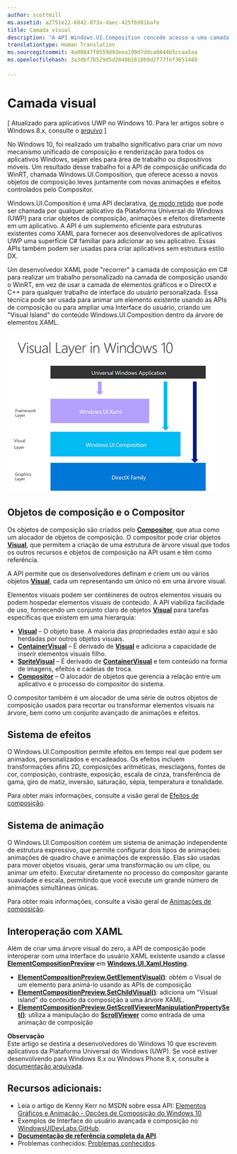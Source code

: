```yaml
---
author: scottmill
ms.assetid: a2751e22-6842-073a-daec-425fb981bafe
title: Camada visual
description: "A API Windows.UI.Composition concede acesso a uma camada de composição entre a camada de estrutura (XAML) e a camada de elementos gráficos (DirectX)."
translationtype: Human Translation
ms.sourcegitcommit: 4a00847f0559d93eea199d7ddca0844b5ccaa5aa
ms.openlocfilehash: 3a3dbf7b529d5d2848b161869d2f77fef3651488

---
```

# Camada visual

\[ Atualizado para aplicativos UWP no Windows 10. Para ler artigos sobre o Windows 8.x, consulte o [arquivo](http://go.microsoft.com/fwlink/p/?linkid=619132) \]

No Windows 10, foi realizado um trabalho significativo para criar um novo mecanismo unificado de composição e renderização para todos os aplicativos Windows, sejam eles para área de trabalho ou dispositivos móveis. Um resultado desse trabalho foi a API de composição unificada do WinRT, chamada Windows.UI.Composition, que oferece acesso a novos objetos de composição leves juntamente com novas animações e efeitos controlados pelo Compositor.

Windows.UI.Composition é uma API declarativa, [de modo retido](https://msdn.microsoft.com/library/windows/desktop/ff684178.aspx) que pode ser chamada por qualquer aplicativo da Plataforma Universal do Windows (UWP) para criar objetos de composição, animações e efeitos diretamente em um aplicativo. A API é um suplemento eficiente para estruturas existentes como XAML para fornecer aos desenvolvedores de aplicativos UWP uma superfície C# familiar para adicionar ao seu aplicativo. Essas APIs também podem ser usadas para criar aplicativos sem estrutura estilo DX.

Um desenvolvedor XAML pode "recorrer" à camada de composição em C# para realizar um trabalho personalizado na camada de composição usando o WinRT, em vez de usar a camada de elementos gráficos e o DirectX e C++ para qualquer trabalho de interface do usuário personalizada. Essa técnica pode ser usada para animar um elemento existente usando as APIs de composição ou para ampliar uma Interface do usuário, criando um "Visual Island" do conteúdo Windows.UI.Composition dentro da árvore de elementos XAML.

![](images/layers-win-ui-composition.png)
## <span id="Composition_Objects_and_The_Compositor"></span><span id="composition_objects_and_the_compositor"></span><span id="COMPOSITION_OBJECTS_AND_THE_COMPOSITOR"></span>Objetos de composição e o Compositor

Os objetos de composição são criados pelo [**Compositor**](https://msdn.microsoft.com/library/windows/apps/Dn706789), que atua como um alocador de objetos de composição. O compositor pode criar objetos [**Visual**](https://msdn.microsoft.com/library/windows/apps/Dn706858), que permitem a criação de uma estrutura de árvore visual que todos os outros recursos e objetos de composição na API usam e têm como referência.

A API permite que os desenvolvedores definam e criem um ou vários objetos [**Visual**](https://msdn.microsoft.com/library/windows/apps/Dn706858), cada um representando um único nó em uma árvore visual.

Elementos visuais podem ser contêineres de outros elementos visuais ou podem hospedar elementos visuais de conteúdo. A API viabiliza facilidade de uso, fornecendo um conjunto claro de objetos [**Visual**](https://msdn.microsoft.com/library/windows/apps/Dn706858) para tarefas específicas que existem em uma hierarquia:

-   [**Visual**](https://msdn.microsoft.com/library/windows/apps/Dn706858) – O objeto base. A maioria das propriedades estão aqui e são herdadas por outros objetos visuais.
-   [**ContainerVisual**](https://msdn.microsoft.com/library/windows/apps/Dn706810) – É derivado de [**Visual**](https://msdn.microsoft.com/library/windows/apps/Dn706858) e adiciona a capacidade de inserir elementos visuais filho.
-   [**SpriteVisual**](https://msdn.microsoft.com/library/windows/apps/Mt589433) – É derivado de [**ContainerVisual**](https://msdn.microsoft.com/library/windows/apps/Dn706810) e tem conteúdo na forma de imagens, efeitos e cadeias de troca.
-   [**Compositor**](https://msdn.microsoft.com/library/windows/apps/Dn706789) – O alocador de objetos que gerencia a relação entre um aplicativo e o processo do compositor do sistema.

O compositor também é um alocador de uma série de outros objetos de composição usados para recortar ou transformar elementos visuais na árvore, bem como um conjunto avançado de animações e efeitos.

## <span id="Effects_System"></span><span id="effects_system"></span><span id="EFFECTS_SYSTEM"></span>Sistema de efeitos

O Windows.UI.Composition permite efeitos em tempo real que podem ser animados, personalizados e encadeados. Os efeitos incluem transformações afins 2D, composições aritméticas, mesclagens, fontes de cor, composição, contraste, exposição, escala de cinza, transferência de gama, giro de matiz, inversão, saturação, sépia, temperatura e tonalidade.

Para obter mais informações, consulte a visão geral de [Efeitos de composição](composition-effects.md).

## <span id="Animation_System"></span><span id="animation_system"></span><span id="ANIMATION_SYSTEM"></span>Sistema de animação

O Windows.UI.Composition contém um sistema de animação independente de estrutura expressivo, que permite configurar dois tipos de animações: animações de quadro chave e animações de expressão. Elas são usadas para mover objetos visuais, gerar uma transformação ou um clipe, ou animar um efeito. Executar diretamente no processo do compositor garante suavidade e escala, permitindo que você execute um grande número de animações simultâneas únicas.

Para obter mais informações, consulte a visão geral de [Animações de composição](composition-animation.md).

## <span id="XAML_Interoperation"></span><span id="xaml_interoperation"></span><span id="XAML_INTEROPERATION"></span>Interoperação com XAML

Além de criar uma árvore visual do zero, a API de composição pode interoperar com uma interface do usuário XAML existente usando a classe [**ElementCompositionPreview**](https://msdn.microsoft.com/library/windows/apps/Mt608976) em [**Windows.UI.Xaml.Hosting**](https://msdn.microsoft.com/library/windows/apps/Hh701908).

- [**ElementCompositionPreview.GetElementVisual()**](https://msdn.microsoft.com/library/windows/apps/windows.ui.xaml.hosting.elementcompositionpreview.getelementvisual): obtém o Visual de um elemento para animá-lo usando as APIs de composição
- [**ElementCompositionPreview.SetChildVisual()**](https://msdn.microsoft.com/library/windows/apps/windows.ui.xaml.hosting.elementcompositionpreview.setelementchildvisual): adiciona um "Visual island" do conteúdo da composição a uma árvore XAML.
- [**ElementCompositionPreview.GetScrollViewerManipulationPropertySet()**](https://msdn.microsoft.com/library/windows/apps/mt608980.aspx): utiliza a manipulação do [**ScrollViewer**](https://msdn.microsoft.com/library/windows/apps/windows.ui.xaml.controls.scrollviewer.aspx) como entrada de uma animação de composição


**Observação**  
Este artigo se destina a desenvolvedores do Windows 10 que escrevem aplicativos da Plataforma Universal do Windows (UWP). Se você estiver desenvolvendo para Windows 8.x ou Windows Phone 8.x, consulte a [documentação arquivada](http://go.microsoft.com/fwlink/p/?linkid=619132).

 

## <span id="Additional_Resources_"></span><span id="additional_resources_"></span><span id="ADDITIONAL_RESOURCES_"></span>Recursos adicionais:

-   Leia o artigo de Kenny Kerr no MSDN sobre essa API: [Elementos Gráficos e Animação - Opções de Composição do Windows 10](https://msdn.microsoft.com/magazine/mt590968)
-   Exemplos de Interface do usuário avançada e composição no [WindowsUIDevLabs GitHub](https://github.com/microsoft/windowsuidevlabs).
-   [**Documentação de referência completa da API**](https://msdn.microsoft.com/library/windows/apps/Dn706878).
-   Problemas conhecidos: [Problemas conhecidos](http://go.microsoft.com/fwlink/?LinkId=823237).

 

 







<!--HONumber=Aug16_HO3-->


